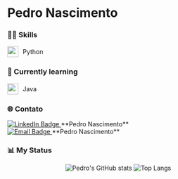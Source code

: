 # Pedro Nascimento

### 👨‍💻 Skills
<div style="display: flex; align-items: center;">
  <img src="https://cdn.jsdelivr.net/gh/devicons/devicon/icons/python/python-original.svg" width="25" style="margin-right: 10px;"/>
  <span>Python</span>
</div>

### 📘 Currently learning
<div style="display: flex; align-items: center;">
  <img src="https://cdn.jsdelivr.net/gh/devicons/devicon/icons/java/java-original.svg" width="25" style="margin-right: 10px;"/>
  <span>Java</span>
</div>

### 🌐 Contato
<a href="https://www.linkedin.com/in/pedro-nascimento-silva-7157a137b/" target="_blank">
  <img src="https://img.shields.io/badge/-LINKEDIN-blue?style=for-the-badge&logo=Linkedin&logoColor=white" alt="LinkedIn Badge"/>
</a> **Pedro Nascimento**
<br>
<a href="mailto:pedrosilva2302@outlook.com" target="_blank">
  <img src="https://img.shields.io/badge/-EMAIL-D14836?style=for-the-badge&logo=microsoft-outlook&logoColor=white" alt="Email Badge"/>
</a> **Pedro Nascimento**

### 📊 My Status
<div align="center">
  <img src="https://github-readme-stats.vercel.app/api?username=pedro-nascimento-silva&show_icons=true&theme=radical" alt="Pedro's GitHub stats" />
  <img src="https://github-readme-stats.vercel.app/api/top-langs/?username=pedro-nascimento-silva&layout=compact&langs_count=6&theme=radical" alt="Top Langs" />
</div>
